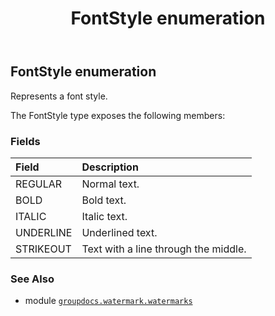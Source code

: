 ﻿---
title: FontStyle enumeration
second_title: GroupDocs.Watermark for Python via .NET API References
description: 
type: docs
url: /python-net/groupdocs.watermark.watermarks/fontstyle/
is_root: false
weight: 100
---

## FontStyle enumeration

Represents a font style.



The FontStyle type exposes the following members:

### Fields
| Field | Description |
| :- | :- |
| REGULAR | Normal text. |
| BOLD | Bold text. |
| ITALIC | Italic text. |
| UNDERLINE | Underlined text. |
| STRIKEOUT | Text with a line through the middle. |



### See Also
* module [`groupdocs.watermark.watermarks`](..)
